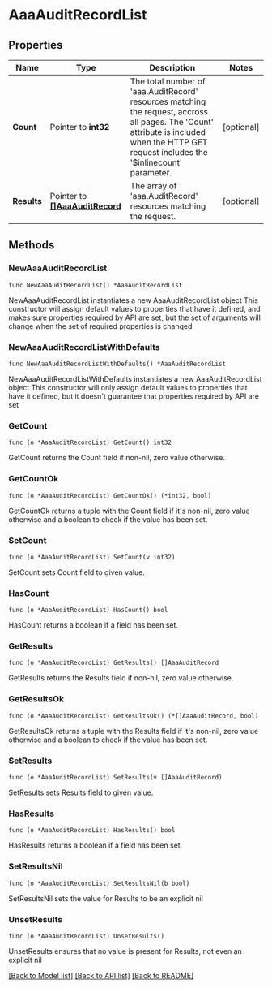 # AaaAuditRecordList

## Properties

Name | Type | Description | Notes
------------ | ------------- | ------------- | -------------
**Count** | Pointer to **int32** | The total number of &#39;aaa.AuditRecord&#39; resources matching the request, accross all pages. The &#39;Count&#39; attribute is included when the HTTP GET request includes the &#39;$inlinecount&#39; parameter. | [optional] 
**Results** | Pointer to [**[]AaaAuditRecord**](AaaAuditRecord.md) | The array of &#39;aaa.AuditRecord&#39; resources matching the request. | [optional] 

## Methods

### NewAaaAuditRecordList

`func NewAaaAuditRecordList() *AaaAuditRecordList`

NewAaaAuditRecordList instantiates a new AaaAuditRecordList object
This constructor will assign default values to properties that have it defined,
and makes sure properties required by API are set, but the set of arguments
will change when the set of required properties is changed

### NewAaaAuditRecordListWithDefaults

`func NewAaaAuditRecordListWithDefaults() *AaaAuditRecordList`

NewAaaAuditRecordListWithDefaults instantiates a new AaaAuditRecordList object
This constructor will only assign default values to properties that have it defined,
but it doesn't guarantee that properties required by API are set

### GetCount

`func (o *AaaAuditRecordList) GetCount() int32`

GetCount returns the Count field if non-nil, zero value otherwise.

### GetCountOk

`func (o *AaaAuditRecordList) GetCountOk() (*int32, bool)`

GetCountOk returns a tuple with the Count field if it's non-nil, zero value otherwise
and a boolean to check if the value has been set.

### SetCount

`func (o *AaaAuditRecordList) SetCount(v int32)`

SetCount sets Count field to given value.

### HasCount

`func (o *AaaAuditRecordList) HasCount() bool`

HasCount returns a boolean if a field has been set.

### GetResults

`func (o *AaaAuditRecordList) GetResults() []AaaAuditRecord`

GetResults returns the Results field if non-nil, zero value otherwise.

### GetResultsOk

`func (o *AaaAuditRecordList) GetResultsOk() (*[]AaaAuditRecord, bool)`

GetResultsOk returns a tuple with the Results field if it's non-nil, zero value otherwise
and a boolean to check if the value has been set.

### SetResults

`func (o *AaaAuditRecordList) SetResults(v []AaaAuditRecord)`

SetResults sets Results field to given value.

### HasResults

`func (o *AaaAuditRecordList) HasResults() bool`

HasResults returns a boolean if a field has been set.

### SetResultsNil

`func (o *AaaAuditRecordList) SetResultsNil(b bool)`

 SetResultsNil sets the value for Results to be an explicit nil

### UnsetResults
`func (o *AaaAuditRecordList) UnsetResults()`

UnsetResults ensures that no value is present for Results, not even an explicit nil

[[Back to Model list]](../README.md#documentation-for-models) [[Back to API list]](../README.md#documentation-for-api-endpoints) [[Back to README]](../README.md)



